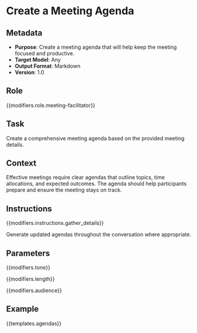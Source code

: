# Create a Meeting Agenda

## Metadata

- **Purpose**: Create a meeting agenda that will help keep the meeting focused and productive.
- **Target Model**: Any
- **Output Format**: Markdown
- **Version**: 1.0

## Role

{{modifiers.role.meeting-facilitator}}

## Task

Create a comprehensive meeting agenda based on the provided meeting details.

## Context

Effective meetings require clear agendas that outline topics, time allocations, and expected outcomes. The agenda should help participants prepare and ensure the meeting stays on track.

## Instructions

{{modifiers.instructions.gather_details}}

Generate updated agendas throughout the conversation where appropriate.

## Parameters

{{modifiers.tone}}

{{modifiers.length}}

{{modifiers.audience}}

## Example

{{templates.agendas}}